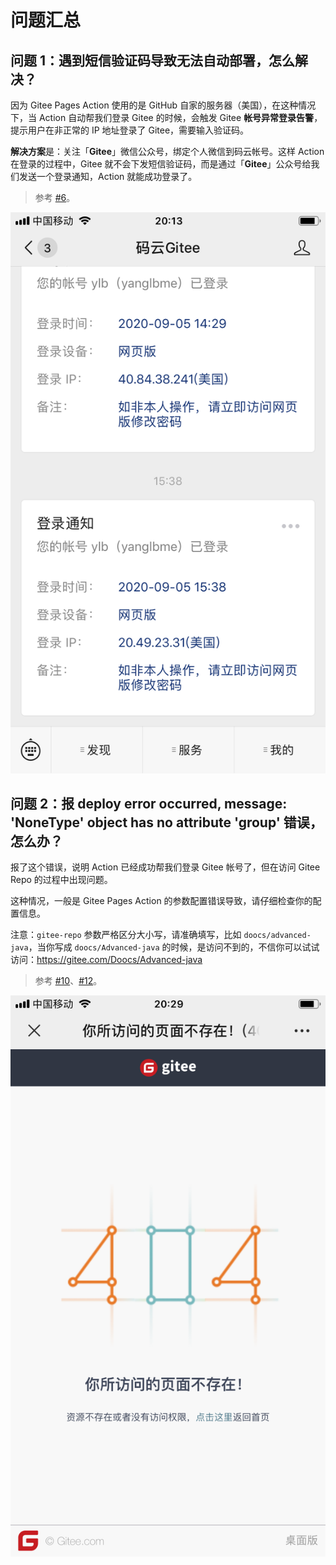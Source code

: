 # 问题汇总

## 问题 1：遇到短信验证码导致无法自动部署，怎么解决？

因为 Gitee Pages Action 使用的是 GitHub 自家的服务器（美国），在这种情况下，当 Action 自动帮我们登录 Gitee 的时候，会触发 Gitee **帐号异常登录告警**，提示用户在非正常的 IP 地址登录了 Gitee，需要输入验证码。

**解决方案**是：关注「**Gitee**」微信公众号，绑定个人微信到码云帐号。这样 Action 在登录的过程中，Gitee 就不会下发短信验证码，而是通过「**Gitee**」公众号给我们发送一个登录通知，Action 就能成功登录了。

> 参考 [#6](https://github.com/yanglbme/gitee-pages-action/issues/6)。

![](./images/gitee_notification.png)

## 问题 2：报 deploy error occurred, message: 'NoneType' object has no attribute 'group' 错误，怎么办？

报了这个错误，说明 Action 已经成功帮我们登录 Gitee 帐号了，但在访问 Gitee Repo 的过程中出现问题。

这种情况，一般是 Gitee Pages Action 的参数配置错误导致，请仔细检查你的配置信息。

注意：`gitee-repo` 参数严格区分大小写，请准确填写，比如 `doocs/advanced-java`，当你写成 `doocs/Advanced-java` 的时候，是访问不到的，不信你可以试试访问：https://gitee.com/Doocs/Advanced-java

> 参考 [#10](https://github.com/yanglbme/gitee-pages-action/issues/10)、[#12](https://github.com/yanglbme/gitee-pages-action/issues/12)。

![](./images/404.png)
